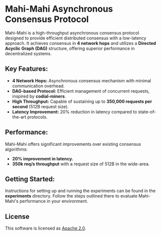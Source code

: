 # Mahi-Mahi Asynchronous Consensus Protocol

Mahi-Mahi is a high-throughput asynchronous consensus protocol designed to provide efficient distributed consensus
with a low-latency approach. It achieves consensus in **4 network hops** and utilizes a **Directed Acyclic Graph (DAG)** structure,
offering superior performance in decentralized systems.

## Key Features:
- **4 Network Hops:** Asynchronous consensus mechanism with minimal communication overhead.
- **DAG-based Protocol:** Efficient management of concurrent requests, inspired by **codial-miners**.
- **High Throughput:** Capable of sustaining up to **350,000 requests per second** (512B request size).
- **Latency Improvement:** 20% reduction in latency compared to state-of-the-art protocols.

## Performance:
Mahi-Mahi offers significant improvements over existing consensus algorithms:
- **20% improvement in latency.**
- **350k req/s throughput** with a request size of 512B in the wide-area.

## Getting Started:
Instructions for setting up and running the experiments can be found in the **experiments** directory.
Follow the steps outlined there to evaluate Mahi-Mahi's performance in your environment.

## License
This software is licensed as [Apache 2.0](LICENSE).
